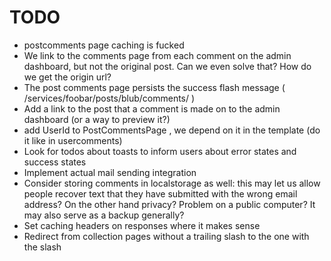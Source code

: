 # TODO

* postcomments page caching is fucked
* We link to the comments page from each comment on the admin dashboard, but not the original post. Can we even solve that? How do we get the origin url?
* The post comments page persists the success flash message ( /services/foobar/posts/blub/comments/ )
* Add a link to the post that a comment is made on to the admin dashboard (or a way to preview it?)
* add UserId to PostCommentsPage , we depend on it in the template (do it like in usercomments)
* Look for todos about toasts to inform users about error states and success states
* Implement actual mail sending integration
* Consider storing comments in localstorage as well: this may let us allow people recover text that they have submitted with the wrong email address? On the other hand privacy? Problem on a public computer? It may also serve as a backup generally?
* Set caching headers on responses where it makes sense
* Redirect from collection pages without a trailing slash to the one with the slash
 